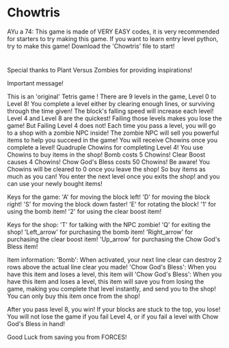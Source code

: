 # Chowtris
AYu a 74:
This game is made of VERY EASY codes, it is very recommended for starters to try making this game.
If you want to learn entry level python, try to make this game!
Download the 'Chowtris' file to start!
#
#
#
#
#
#
#












Special thanks to Plant Versus Zombies for providing inspirations!

Important message!

This is an 'original' Tetris game
!
There are 9 levels in the game, Level 0 to Level 8!
You complete a level either by clearing enough lines, or surviving through the time given!
The block's falling speed will increase each level! Level 4 and Level 8 are the quickest!
 Failing those levels makes you lose the game! But Failing Level 4 does not!
Each time you pass a level, you will go to a shop with a zombie NPC inside!
The zombie NPC will sell you powerful items to help you succeed in the game!
You will receive Chowins once you complete a level! Quadruple Chowins for completing Level 4!
You use Chowins to buy items in the shop!
Bomb costs 5 Chowins! Clear Boost causes 4 Chowins! Chow God's Bless costs 50 Chowins!
Be aware! You Chowins will be cleared to 0 once you leave the shop! So buy items as much as you can!
You enter the next level once you exits the shop! and you can use your newly bought items!

Keys for the game:
'A' for moving the block left!
'D' for moving the block right!
'S' for moving the block down faster!
'E' for rotating the block!
'1' for using the bomb item!
'2' for using the clear boost item!

Keys for the shop:
'T' for talking with the NPC zombie!
'Q' for exiting the shop!
'Left_arrow' for purchasing the bomb item!
'Right_arrow' for purchasing the clear boost item!
'Up_arrow' for purchasing the Chow God's Bless item!

Item information:
'Bomb': When activated, your next line clear can destroy 2 rows above the actual line clear you made!
'Chow God's Bless': When you have this item and loses a level, this item will 'Chow God's Bless': When you have this item and loses a level, this item will save you from losing the game,
making you complete that level instantly, and send you to the shop!
 You can only buy this item once from the shop!

After you pass level 8, you win!
If your blocks are stuck to the top, you lose!
 You will not lose the game if you fail Level 4,
or if you fail a level with Chow God's Bless in hand!

Good Luck from saving you from FORCES!
